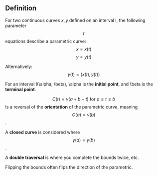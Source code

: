 ## Definition
For two continuous curves $x, y$ defined on an interval I, the following parameter $$t$$ equations describe a parametric curve:
$$x=x(t)$$
$$y=y(t)$$

Alternatively: $$\gamma(t) = (x(t), y(t))$$

For an interval I(\alpha, \beta), \alpha is the **initial point**, and \beta is the **terminal point**.

$$C(t) = \gamma (a + b -t)\text{ for }a \leq t \leq b$$
Is a reversal of the **orientation** of the parametric curve, meaning $$C(a) = \gamma(b)$$.

A **closed curve** is considered where $$\gamma(a) = \gamma(b)$$.

A **double traversal** is where you complete the bounds twice, etc.

Flipping the bounds often flips the direction of the parametric.